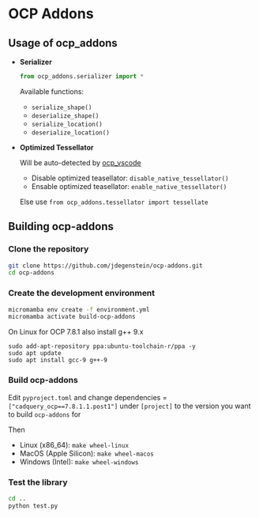 # OCP Addons

## Usage of ocp_addons

- **Serializer**

  ```python
  from ocp_addons.serializer import *
  ```

  Available functions:

  - `serialize_shape()`
  - `deserialize_shape()`
  - `serialize_location()`
  - `deserialize_location()`

- **Optimized Tessellator**

  Will be auto-detected by [ocp_vscode](https://github.com/bernhard-42/vscode_ocp_cad_viewer.git)

  - Disable optimized teasellator: `disable_native_tessellator()`
  - Ensable optimized teasellator: `enable_native_tessellator()`

  Else use `from ocp_addons.tessellator import tessellate`

## Building ocp-addons

### Clone the repository

```bash
git clone https://github.com/jdegenstein/ocp-addons.git
cd ocp-addons
```

### Create the development environment

```bash
micromamba env create -f environment.yml
micromamba activate build-ocp-addons
```

On Linux for OCP 7.8.1 also install g++ 9.x
```
sudo add-apt-repository ppa:ubuntu-toolchain-r/ppa -y
sudo apt update
sudo apt install gcc-9 g++-9
```

### Build ocp-addons

Edit `pyproject.toml` and change dependencies = `["cadquery_ocp==7.8.1.1.post1"]` under `[project]` to the version you want to build `ocp-addons` for

Then

- Linux (x86_64): `make wheel-linux`
- MacOS (Apple Silicon): `make wheel-macos`
- Windows (Intel): `make wheel-windows`

### Test the library

```bash
cd ..
python test.py
```
